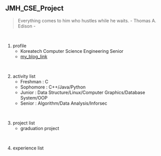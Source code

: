 ## JMH_CSE_Project

> Everything comes to him who hustles while he waits. - Thomas A. Edison -
<br/>

1. profile
   + Koreatech Computer Science Engineering Senior
   + [my_blog_link](https://battlesun99.blogspot.com/)
<br/>

2. activity list
   + Freshman : C
   + Sophomore : C++/Java/Python
   + Junior : Data Structure/Linux/Computer Graphics/Database System/OOP
   + Senior : Algorithm/Data Analysis/Inforsec
<br/>

3. project list
   + graduation project
<br/>

4. experience list

